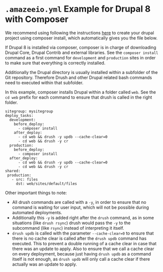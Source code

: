 # `.amazeeio.yml` Example for Drupal 8 with Composer

We recommend using following the instructions [here](https://github.com/amazeeio/drupal-project) to create your drupal project using composer install, which automatically gives you the file below.

If Drupal 8 is installed via composer, composer is in charge of downloading Drupal Core, Drupal Contrib and external libraries. See the `composer install` command as a first command for `development` and `production` sites in order to make sure that everything is correctly installed.

Additionally the Drupal directory is usually installed within a subfolder of the Git repository. Therefore Drush and other Drupal related bash commands need to executed within that subfolder. 

In this example, composer installs Drupal within a folder called `web`. See the `cd web` prefix for each command to ensure that drush is called in the right folder.

```
sitegroup: mysitegroup
deploy_tasks:
  development:
    before_deploy:
      - composer install
    after_deploy:
      - cd web && drush -y updb --cache-clear=0
      - cd web && drush -y cr
  production:
    before_deploy:
      - composer install
  after_deploy:
      - cd web && drush -y updb --cache-clear=0
      - cd web && drush -y cr
shared:
 production:
   - src: files
     dst: web/sites/default/files
```

Other important things to note:
* All drush commands are called with a `-y`, in order to ensure that no command is waiting for user input, which will not be possible during automated deployments. 
* Additionally this `-y` is added right after the `drush` command, as in some situations (like `drush rsync`) drush would pass the `-y` to the subcommand (like `rsync`) instead of interpreting it itself.
* `drush updb` is called with the parameter `--cache-clear=0` to ensure that there is no cache clear is called after the `drush updb` command has executed. This to prevent a double running of a cache clear in case that there was an update to apply. Also to ensure that we call a cache clear on every deployment, because just having `drush updb` as a command itself is not enough, as `drush updb` will only call a cache clear if there actually was an update to apply.
